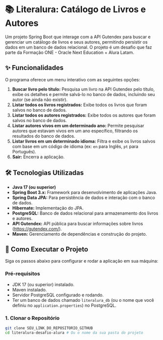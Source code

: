 # 📚 Literalura: Catálogo de Livros e Autores

Um projeto Spring Boot que interage com a API Gutendex para buscar e gerenciar um catálogo de livros e seus autores, permitindo persistir os dados em um banco de dados relacional.
O projeto é um desafio que faz parte da Formação ONE - Oracle Next Education + Alura Latam.

## ✨ Funcionalidades

O programa oferece um menu interativo com as seguintes opções:

1.  **Buscar livro pelo título:** Pesquisa um livro na API Gutendex pelo título, exibe os detalhes e permite salvá-lo no banco de dados, incluindo seu autor (se ainda não existir).
2.  **Listar todos os livros registrados:** Exibe todos os livros que foram salvos no banco de dados.
3.  **Listar todos os autores registrados:** Exibe todos os autores que foram salvos no banco de dados.
4.  **Listar autores vivos em um determinado ano:** Permite pesquisar autores que estavam vivos em um ano específico, filtrando os resultados do banco de dados.
5.  **Listar livros em um determinado idioma:** Filtra e exibe os livros salvos com base em um código de idioma (ex: `en` para Inglês, `pt` para Português).
6.  **Sair:** Encerra a aplicação.

## 🛠️ Tecnologias Utilizadas

* **Java 17 (ou superior)**
* **Spring Boot 3.x:** Framework para desenvolvimento de aplicações Java.
* **Spring Data JPA:** Para persistência de dados e interação com o banco de dados.
* **Hibernate:** Implementação do JPA.
* **PostgreSQL:** Banco de dados relacional para armazenamento dos livros e autores.
* **API Gutendex:** API pública para buscar informações sobre livros (https://gutendex.com/).
* **Maven:** Gerenciamento de dependências e construção do projeto.

## 🚀 Como Executar o Projeto

Siga os passos abaixo para configurar e rodar a aplicação em sua máquina:

### Pré-requisitos

* JDK 17 (ou superior) instalado.
* Maven instalado.
* Servidor PostgreSQL configurado e rodando.
* Ter um banco de dados chamado `literalura_db` (ou o nome que você definiu no `application.properties`) no PostgreSQL.

### 1. Clonar o Repositório

```bash
git clone SEU_LINK_DO_REPOSITORIO_GITHUB
cd literalura-desafio-alura # Ou o nome da sua pasta do projeto